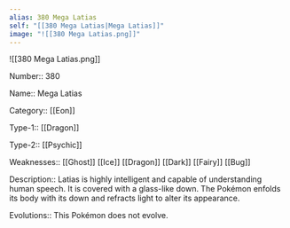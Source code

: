 ```yaml
---
alias: 380 Mega Latias
self: "[[380 Mega Latias|Mega Latias]]"
image: "![[380 Mega Latias.png]]"
---
```


![[380 Mega Latias.png]]

Number:: 380

Name:: Mega Latias

Category:: [[Eon]]

Type-1:: [[Dragon]]

Type-2:: [[Psychic]]

Weaknesses:: [[Ghost]] [[Ice]] [[Dragon]] [[Dark]] [[Fairy]] [[Bug]]

Description:: Latias is highly intelligent and capable of understanding human speech. It is covered with a glass-like down. The Pokémon enfolds its body with its down and refracts light to alter its appearance.

Evolutions:: This Pokémon does not evolve.
